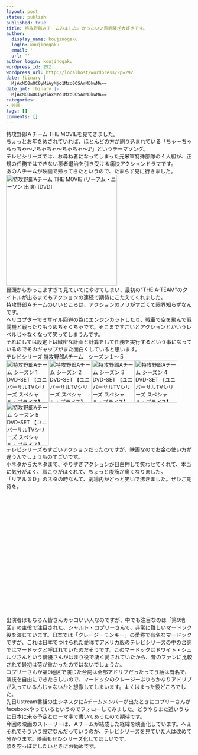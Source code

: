 ```yaml
---
layout: post
status: publish
published: true
title: 特攻野郎Ａチームみました。かっこいい馬鹿騒ぎ大好きです。
author:
  display_name: koujinogaku
  login: koujinogaku
  email: ''
  url: ''
author_login: koujinogaku
wordpress_id: 292
wordpress_url: http://localhost/wordpress/?p=292
date: !binary |-
  MjAxMC0wOC0yMiAyMjo1Mzo0OSArMDkwMA==
date_gmt: !binary |-
  MjAxMC0wOC0yMiAxMzo1Mzo0OSArMDkwMA==
categories:
- 映画
tags: []
comments: []
---
```

<p>特攻野郎Ａチーム THE MOVIEを見てきました。<br />
ちょっとお年をめされていれば、ほとんどの方が刷り込まれている「ちゃ～ちゃらっちゃ～♪ちゃちゃ～ちゃちゃ～♪」というテーマソング。<br />
テレビシリーズでは、お尋ね者になってしまった元米軍特殊部隊の４人組が、正規の任務ではできない悪者退治を引き受ける痛快アクションドラマです。<br />
あのＡチームが映画で帰ってきたというので、たまらず見に行きました。<br />
<a href="http://www.amazon.co.jp/gp/product/B003RITZ2G?ie=UTF8&tag=koujinogakuse-22&linkCode=as2&camp=247&creative=7399&creativeASIN=B003RITZ2G"><img src="http://ec2.images-amazon.com/images/I/51F5SUG-gpL._SL500_AA300_.jpg" width="300" height="300" alt="特攻野郎Aチーム THE MOVIE (リーアム・ニーソン 出演) [DVD]"></a><img src="http://www.assoc-amazon.jp/e/ir?t=koujinogakuse-22&l=as2&o=9&a=B003RITZ2G" width="1" height="1" border="0" alt="" style="border:none !important; margin:0px !important;" /><br />
冒頭からかっこよすぎて見ていてにやけてしまい、最初の"THE A-TEAM"のタイトルが出るまでもアクションの連続で期待にこたえてくれました。<br />
特攻野郎Ａチームのいいところは、アクションのノリがすごくて限界知らずなんです。<br />
ヘリコプターでミサイル回避の為にエンジンカットしたり、戦車で空を飛んで戦闘機と戦ったりもうめちゃくちゃです。そこまですごいとアクションとかいうレベルじゃなくなって笑ってしまうんです。<br />
それにしては設定上は緻密な計画と計算をして任務を実行するという事になっているのでそのギャップがまた面白くしていると思います。<br />
テレビシリーズ 特攻野郎Aチーム　シーズン１～５<br />
<a href="http://www.amazon.co.jp/gp/product/B002PI1MHU?ie=UTF8&tag=koujinogakuse-22&linkCode=as2&camp=247&creative=7399&creativeASIN=B002PI1MHU"><img src="http://ecx.images-amazon.com/images/I/51HEKcRSyfL._AA115_.jpg" width="115" height="115" alt="特攻野郎Aチーム シーズン 1 DVD-SET 【ユニバーサルTVシリーズ スペシャル・プライス】"></a><img src="http://www.assoc-amazon.jp/e/ir?t=koujinogakuse-22&l=as2&o=9&a=B002PI1MHU" width="1" height="1" border="0" alt="" style="border:none !important; margin:0px !important;" /><a href="http://www.amazon.co.jp/gp/product/B002PI1MI4?ie=UTF8&tag=koujinogakuse-22&linkCode=as2&camp=247&creative=7399&creativeASIN=B002PI1MI4"><img src="http://ecx.images-amazon.com/images/I/510aWm5s3LL._AA115_.jpg" width="115" height="115" alt="特攻野郎Aチーム シーズン 2 DVD-SET 【ユニバーサルTVシリーズ スペシャル・プライス】"></a><img src="http://www.assoc-amazon.jp/e/ir?t=koujinogakuse-22&l=as2&o=9&a=B002PI1MI4" width="1" height="1" border="0" alt="" style="border:none !important; margin:0px !important;" /><a href="http://www.amazon.co.jp/gp/product/B002PI1MIE?ie=UTF8&tag=koujinogakuse-22&linkCode=as2&camp=247&creative=7399&creativeASIN=B002PI1MIE"><img src="http://ecx.images-amazon.com/images/I/51p-1dxSkUL._AA115_.jpg" width="115" height="115" alt="特攻野郎Aチーム シーズン 3 DVD-SET 【ユニバーサルTVシリーズ スペシャル・プライス】"></a><img src="http://www.assoc-amazon.jp/e/ir?t=koujinogakuse-22&l=as2&o=9&a=B002PI1MIE" width="1" height="1" border="0" alt="" style="border:none !important; margin:0px !important;" /><a href="http://www.amazon.co.jp/gp/product/B002PI1MIO?ie=UTF8&tag=koujinogakuse-22&linkCode=as2&camp=247&creative=7399&creativeASIN=B002PI1MIO"><img src="http://ecx.images-amazon.com/images/I/51AxR4XVPqL._AA115_.jpg" width="115" height="115" alt="特攻野郎Aチーム シーズン 4 DVD-SET 【ユニバーサルTVシリーズ スペシャル・プライス】"></a><img src="http://www.assoc-amazon.jp/e/ir?t=koujinogakuse-22&l=as2&o=9&a=B002PI1MIO" width="1" height="1" border="0" alt="" style="border:none !important; margin:0px !important;" /><a href="http://www.amazon.co.jp/gp/product/B002PI1MIY?ie=UTF8&tag=koujinogakuse-22&linkCode=as2&camp=247&creative=7399&creativeASIN=B002PI1MIY"><img src="http://ecx.images-amazon.com/images/I/51Q04nc-SrL._AA115_.jpg" width="115" height="115" alt="特攻野郎Aチーム シーズン 5 DVD-SET 【ユニバーサルTVシリーズ スペシャル・プライス】"></a><img src="http://www.assoc-amazon.jp/e/ir?t=koujinogakuse-22&l=as2&o=9&a=B002PI1MIY" width="1" height="1" border="0" alt="" style="border:none !important; margin:0px !important;" /><br />
テレビシリーズもすごいアクションだったのですが、映画なのでお金の使い方が違うんでしょうものすごいです。<br />
小ネタから大ネタまで、やりすぎアクションが目白押しで笑わせてくれて、本当に気分がよく、肩こりがほぐれて、ちょっと腹筋が痛くなりました。<br />
「リアル３Ｄ」のネタの時なんて、劇場内がどっと笑いで沸きました。ぜひご期待を。<br />
<object width="560" height="340"><param name="movie" value="http://www.youtube.com/v/z93AADd2Dpo?fs=1&amp;hl=en_US&amp;rel=0"></param><param name="allowFullScreen" value="true"></param><param name="allowscriptaccess" value="always"></param><embed src="http://www.youtube.com/v/z93AADd2Dpo?fs=1&amp;hl=en_US&amp;rel=0" type="application/x-shockwave-flash" allowscriptaccess="always" allowfullscreen="true" width="560" height="340"></embed></object><br />
出演者はもちろん皆さんカッコいい人なのですが、中でも注目なのは「第9地区」の主役で注目された、シャルト・コプリーさんで、非常に難しいマードック役を演じています。日本では「クレージーモンキー」の愛称で有名なマードックですが、これは日本でつけられた愛称でアメリカ版のテレビシリーズの中の台詞ではマードックと呼ばれていたのだそうです。このマードックはドワイト・シュルツさんという俳優さんがはまり役で凄く愛されていたから、昔のファンに比較されて最初は荷が重かったのではないでしょうか。<br />
コプリーさんが第9地区で演じた台詞は全部アドリブだったってう話は有名で、演技を自由にできたらしいので、マードックのクレージーぶりもかなりアドリブが入っているんじゃないかと想像してしまいます。よくはまった役どころでした。<br />
先日Ustream番組の生シネスクにAチームメンバーが出たときにコプリーさんがfacebookやっているというのでフォローしてみました。どうやらまた近いうちに日本に来る予定とローマ字で書いてあったので期待です。<br />
今回の映画のストーリーは、Ａチームが結成した経緯を映画化しています。へぇそれでそういう設定なんだっていうのが、テレビシリーズを見ていた人は改めて分かります。映画もぜひシリーズ化してほしいです。<br />
頭を空っぽにしたいときにお勧めです。</p>
